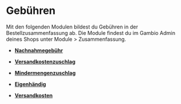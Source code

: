# Gebühren 

Mit den folgenden Modulen bildest du Gebühren in der Bestellzusammenfassung ab. Die Module findest du im Gambio Admin deines Shops unter Module \> Zusammenfassung.

-   **[Nachnahmegebühr](7_3_2a_Nachnahmegebuehr.md)**  

-   **[Versandkostenzuschlag](7_3_2b_Versandkostenzuschlag.md)**  

-   **[Mindermengenzuschlag](7_3_2c_Mindermengenzuschlag.md)**  

-   **[Eigenhändig](7_3_2d_Eigenhaendig.md)**  

-   **[Versandkosten](7_3_2e_Versandkosten.md)**  




